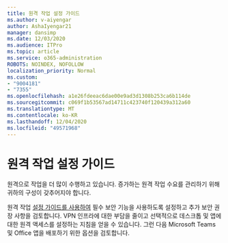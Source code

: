 ```yaml
---
title: 원격 작업 설정 가이드
ms.author: v-aiyengar
author: AshaIyengar21
manager: dansimp
ms.date: 12/03/2020
ms.audience: ITPro
ms.topic: article
ms.service: o365-administration
ROBOTS: NOINDEX, NOFOLLOW
localization_priority: Normal
ms.custom:
- "9004181"
- "7355"
ms.openlocfilehash: a1e26fdeeac6dae00e9ad3d1308b253ca6b114de
ms.sourcegitcommit: c069f1b53567ad14711c423740f120439a312a60
ms.translationtype: MT
ms.contentlocale: ko-KR
ms.lasthandoff: 12/04/2020
ms.locfileid: "49571968"
---
```

# <a name="remote-work-setup-guide"></a>원격 작업 설정 가이드

원격으로 작업을 더 많이 수행하고 있습니다. 증가하는 원격 작업 수요를 관리하기 위해 귀하의 구성이 갖추어지야 합니다.

원격 작업 [설정 가이드를 사용하여](https://go.microsoft.com/fwlink/?linkid=2142062) 필수 보안 기능을 사용하도록 설정하고 추가 보안 권장 사항을 검토합니다. VPN 인프라에 대한 부담을 줄이고 선택적으로 데스크톱 및 앱에 대한 원격 액세스를 설정하는 지침을 얻을 수 있습니다. 그런 다음 Microsoft Teams 및 Office 앱을 배포하기 위한 옵션을 검토합니다.
